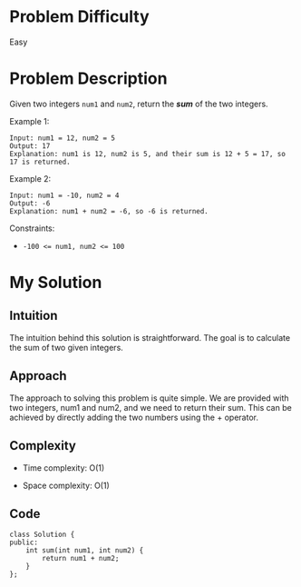 # Problem Difficulty
Easy
# Problem Description
Given two integers `num1` and `num2`, return the <b><i>sum</i></b> of the two integers.
 

Example 1:
```
Input: num1 = 12, num2 = 5
Output: 17
Explanation: num1 is 12, num2 is 5, and their sum is 12 + 5 = 17, so 17 is returned.
```
Example 2:
```
Input: num1 = -10, num2 = 4
Output: -6
Explanation: num1 + num2 = -6, so -6 is returned.
 ```

Constraints:
- `-100 <= num1, num2 <= 100`

# My Solution
## Intuition
<!-- Describe your first thoughts on how to solve this problem. -->
The intuition behind this solution is straightforward. The goal is to calculate the sum of two given integers.

## Approach
<!-- Describe your approach to solving the problem. -->
The approach to solving this problem is quite simple. We are provided with two integers, num1 and num2, and we need to return their sum. This can be achieved by directly adding the two numbers using the + operator.
## Complexity
- Time complexity: O(1)
<!-- Add your time complexity here, e.g. $$O(n)$$ -->

- Space complexity: O(1)
<!-- Add your space complexity here, e.g. $$O(n)$$ -->

## Code
```
class Solution {
public:
    int sum(int num1, int num2) {
        return num1 + num2;
    }
};
```
